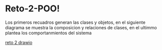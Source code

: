 # Reto-2-POO!
Los primeros recuadros generan las clases y objetos, en el siguiente diagrama se muestra la composicion y relaciones de clases, en el ultimmo plantea los comportanmientos del sistema

[reto 2 drawio](https://github.com/user-attachments/assets/cd04a5b2-8623-4190-b6ad-886940416e10)
